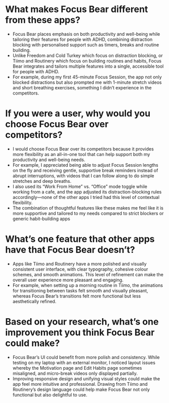# What makes Focus Bear different from these apps?
- Focus Bear places emphasis on both productivity and well-being while tailoring their features for people with ADHD, combining distraction blocking with personalised support such as timers, breaks and routine building. 
- Unlike Freedom and Cold Turkey which focus on distraction blocking, or Tiimo and Routinery which focus on building routines and habits, Focus Bear integrates and tailors multiple features into a single, accessible tool for people with ADHD. 
- For example, during my first 45-minute Focus Session, the app not only blocked distractions but also prompted me with 1-minute stretch videos and short breathing exercises, something I didn’t experience in the competitors.

# If you were a user, why would you choose Focus Bear over competitors?
- I would choose Focus Bear over its competitors because it provides more flexibility as an all-in-one tool that can help support both my productivity and well-being needs. 
- For example,  I appreciated being able to adjust Focus Session lengths on the fly and receiving gentle, supportive break reminders instead of abrupt interruptions, with videos that I can follow along to do simple stretches and deep breaths. 
- I also used its “Work From Home” vs. “Office” mode toggle while working from a cafe, and the app adjusted its distraction-blocking rules accordingly—none of the other apps I tried had this level of contextual flexibility. 
- The combination of thoughtful features like these makes me feel like it is more supportive and tailored to my needs compared to strict blockers or generic habit-building apps

# What’s one feature that other apps have that Focus Bear doesn’t?
-  Apps like Tiimo and Routinery have a more polished and visually consistent user interface, with clear typography, cohesive colour schemes, and smooth animations. This level of refinement can make the overall user experience more pleasant and engaging. 
- For example, when setting up a morning routine in Tiimo, the animations for transitioning between tasks felt smooth and visually pleasant, whereas Focus Bear’s transitions felt more functional but less aesthetically refined.


# Based on your research, what’s one improvement you think Focus Bear could make?
- Focus Bear’s UI could benefit from more polish and consistency. While testing on my laptop with an external monitor, I noticed layout issues whereby the Motivation page and Edit Habits page sometimes misaligned, and micro-break videos only displayed partially.
- Improving responsive design and unifying visual styles could make the app feel more intuitive and professional. Drawing from Tiimo and Routinery’s design language could help make Focus Bear not only functional but also delightful to use.
